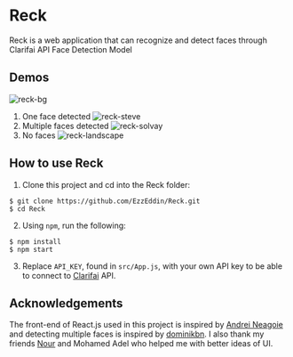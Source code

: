 # Reck
Reck is a web application that can recognize and detect faces through Clarifai API Face Detection Model

## Demos
![reck-bg](https://user-images.githubusercontent.com/11898152/77807403-67f60780-7090-11ea-98f4-74cf9222a0ae.png)

1. One face detected
![reck-steve](https://user-images.githubusercontent.com/11898152/77807296-1483b980-7090-11ea-9b7a-da8e263d5254.png)
2. Multiple faces detected
![reck-solvay](https://user-images.githubusercontent.com/11898152/77807369-4d239300-7090-11ea-9b5e-ccfdb42f7ce2.png)
3. No faces
![reck-landscape](https://user-images.githubusercontent.com/11898152/77807396-60cef980-7090-11ea-955d-0accad8f3c6a.png)
## How to use Reck
1. Clone this project and cd into the Reck folder:
```
$ git clone https://github.com/EzzEddin/Reck.git
$ cd Reck
```

2. Using `npm`, run the following:
```
$ npm install
$ npm start
```
3. Replace `API_KEY`, found in `src/App.js`, with your own API key to be able to connect to [Clarifai](https://www.clarifai.com/) API.


## Acknowledgements
The front-end of React.js used in this project is inspired by [Andrei Neagoie](https://github.com/aneagoie/face-recognition-brain) and detecting multiple faces is inspired by [dominikbn](https://github.com/dominikbn/smart-brain). I also thank my friends [Nour](https://github.com/noureddin) and Mohamed Adel who helped me with better ideas of UI.
